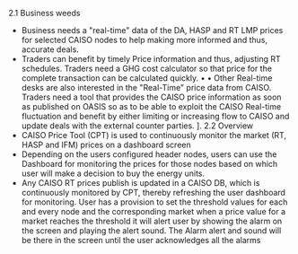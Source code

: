 2.1
Business weeds
* Business needs a "real-time" data of the DA, HASP and RT LMP prices for selected CAISO nodes to help making more informed and thus, accurate deals.
* Traders can benefit by timely Price information and thus, adjusting RT schedules.
Traders need a GHG cost calculator so that price for the complete transaction can be calculated quickly.
•
•
Other Real-time desks are also interested in the "Real-Time" price data from CAISO.
Traders need a tool that provides the CAISO price information as soon as published on OASIS so as to be able to exploit the CAISO Real-time fluctuation and benefit by either limiting or increasing flow to CAISO and update deals with the external counter parties.
].
2.2 Overview
* CAISO Price Tool (CPT) is used to continuously monitor the market (RT, HASP and IFM) prices on a dashboard screen
* Depending on the users configured header nodes, users can use the Dashboard for monitoring the prices for those nodes based on which user will make a decision to buy the energy units.
* Any CAISO RT prices publish is updated in a CAISO DB, which is continuously monitored by CPT, thereby refreshing the user dashboard for monitoring.
User has a provision to set the threshold values for each and every node and the corresponding market when a price value for a market reaches the threshold it will alert user by showing the alarm on the screen and playing the alert sound. The Alarm alert and sound will be there in the screen until the user acknowledges all the alarms
